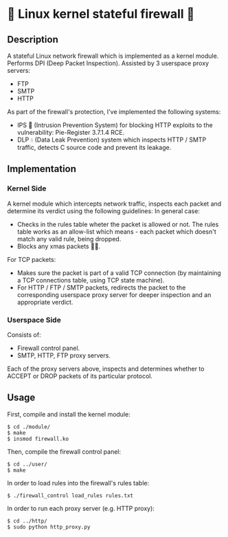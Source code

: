 # 🐧 Linux kernel stateful firewall 🧱

## Description

A stateful Linux network firewall which is implemented as a kernel module.
Performs DPI (Deep Packet Inspection).
Assisted by 3 userspace proxy servers:
* FTP
* SMTP
* HTTP

As part of the firewall's protection, I've implemented the following systems:
* IPS 🔎 (Intrusion Prevention System) for blocking HTTP exploits to the vulnerability: Pie-Register 3.7.1.4 RCE.
* DLP 💧 (Data Leak Prevention) system which inspects HTTP / SMTP traffic, detects C source code and prevent its leakage.

## Implementation

### Kernel Side

A kernel module which intercepts network traffic, inspects each packet and determine its verdict using the following guidelines:
In general case:
* Checks in the rules table wheter the packet is allowed or not. The rules table works as an allow-list which means - each packet which doesn't match any valid rule, being dropped.
* Blocks any xmas packets 🎅🏽.

For TCP packets:
* Makes sure the packet is part of a valid TCP connection (by maintaining a TCP connections table, using TCP state machine).
* For HTTP / FTP / SMTP packets, redirects the packet to the corresponding userspace proxy server for deeper inspection and an appropriate verdict.

### Userspace Side

Consists of:
* Firewall control panel.
* SMTP, HTTP, FTP proxy servers.

Each of the proxy servers above, inspects and determines whether to ACCEPT or DROP packets of its particular protocol.

## Usage

First, compile and install the kernel module:
```
$ cd ./module/
$ make						
$ insmod firewall.ko
```

Then, compile the firewall control panel:
```
$ cd ../user/				
$ make						
```

In order to load rules into the firewall's rules table:
```
$ ./firewall_control load_rules rules.txt
```

In order to run each proxy server (e.g. HTTP proxy):
```
$ cd ../http/
$ sudo python http_proxy.py
```

